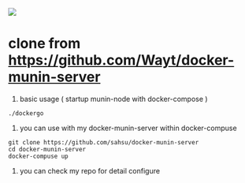 [![](https://badge.imagelayers.io/sahsu/docker-munin-node:latest.svg)](https://imagelayers.io/?images=sahsu/docker-munin-node:latest 'Get your own badge on imagelayers.io')

# clone from https://github.com/Wayt/docker-munin-server
1. basic usage ( startup munin-node with docker-compose )
```
./dockergo
```
1. you can use with my docker-munin-server within docker-compuse
```
git clone https://github.com/sahsu/docker-munin-server
cd docker-munin-server
docker-compuse up
```
1. you can check my repo for detail configure
